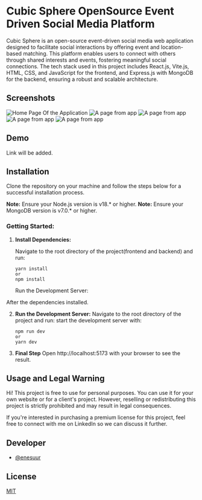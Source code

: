 # Cubic Sphere OpenSource Event Driven Social Media Platform

Cubic Sphere is an open-source event-driven social media web application designed to facilitate social interactions by offering event and location-based matching. This platform enables users to connect with others through shared interests and events, fostering meaningful social connections. The tech stack used in this project includes React.js, Vite.js, HTML, CSS, and JavaScript for the frontend, and Express.js with MongoDB for the backend, ensuring a robust and scalable architecture.

## Screenshots

![Home Page Of the Application](https://i.hizliresim.com/tds12ao.png)
![A page from app](https://i.hizliresim.com/k7i7xdr.png)
![A page from app](https://i.hizliresim.com/tds12ao.png)
![A page from app](https://i.hizliresim.com/8hl7b32.png)
![A page from app](https://i.hizliresim.com/k7rwqze.png)



## Demo
Link will be added.

## Installation

Clone the repository on your machine and follow the steps below for a successful installation process.

**Note:** Ensure your Node.js version is v18.\* or higher.
**Note:** Ensure your MongoDB version is v7.0.\* or higher.

### Getting Started:

1. **Install Dependencies:**

   Navigate to the root directory of the project(frontend and backend) and run:

   ```
   yarn install
   or
   npm install
   ```

   Run the Development Server:

After the dependencies installed.

2. **Run the Development Server:**
   Navigate to the root directory of the project and run: start the development server with:

   ```
   npm run dev
   or
   yarn dev
   ```

3. **Final Step**
   Open http://localhost:5173 with your browser to see the result.


## Usage and Legal Warning

Hi! This project is free to use for personal purposes. You can use it for your own website or for a client's project. However, reselling or redistributing this project is strictly prohibited and may result in legal consequences.

If you're interested in purchasing a premium license for this project, feel free to connect with me on LinkedIn so we can discuss it further.

## Developer

- [@enesuur](https://www.github.com/enesuur)






## License

[MIT](https://choosealicense.com/licenses/mit/)

